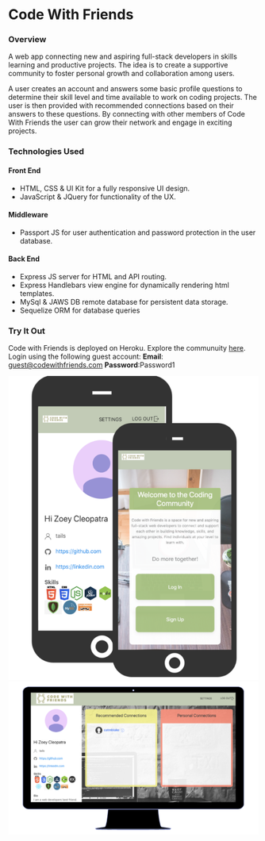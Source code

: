 # Code With Friends

### Overview
A web app connecting new and aspiring full-stack developers in skills learning and productive projects. The idea is to create a supportive community to foster personal growth and collaboration among users.

A user creates an account and answers some basic profile questions to determine their skill level and time available to work on coding projects. The user is then provided with recommended connections based on their answers to these questions. By connecting with other members of Code With Friends the user can grow their network and engage in exciting projects.

### Technologies Used
#### Front End
* HTML, CSS & UI Kit for a fully responsive UI design.
* JavaScript & JQuery for functionality of the UX.
#### Middleware
* Passport JS for user authentication and password protection in the user database.
#### Back End
* Express JS server for HTML and API routing.
* Express Handlebars view engine for dynamically rendering html templates.
* MySql & JAWS DB remote database for persistent data storage.
* Sequelize ORM for database queries

### Try It Out
Code with Friends is deployed on Heroku. Explore the communuity [here](https://coding-with-friends.herokuapp.com/). Login using the following guest account: 
**Email**: guest@codewithfriends.com **Password**:Password1

![Mobile View](https://github.com/catmblake/Project2/blob/master/public/images/codewfriends-mobile.png)
![Desktop View](https://github.com/catmblake/Project2/blob/master/public/images/codewfriends.png)
